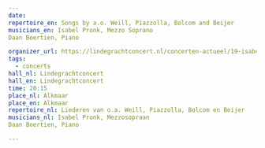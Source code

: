 ```yaml
---
date:
repertoire_en: Songs by a.o. Weill, Piazzolla, Bolcom and Beijer
musicians_en: Isabel Pronk, Mezzo Soprano
Daan Boertien, Piano

organizer_url: https://lindegrachtconcert.nl/concerten-actueel/19-isabel-pronk-en-daan-boertien-camerata-rco
tags:
  - concerts
hall_nl: Lindegrachtconcert
hall_en: Lindegrachtconcert
time: 20:15
place_nl: Alkmaar
place_en: Alkmaar
repertoire_nl: Liederen van o.a. Weill, Piazzolla, Bolcom en Beijer
musicians_nl: Isabel Pronk, Mezzosopraan
Daan Boertien, Piano

---
```


